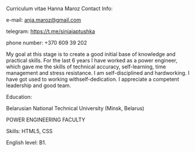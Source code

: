 Curriculum vitae 
Hanna Maroz
Contact Info: 

e-mail: anja.maroz@gmail.com

telegram: https://t.me/sinjajaptushka

phone number: +370 609 39 202

My goal at this stage is to create a good initial base of knowledge and practical skills. 
For the last 6 years I have worked as a power engineer, which gave me the skills of technical accuracy, self-learning, time management and stress resistance.
I am self-disciplined and hardworking. I have got used to working withself-dedication. I appreciate a competent leadership and good team.

Education:

Belarusian National Technical University (Minsk, Belarus)

POWER ENGINEERING FACULTY

Skills: HTML5, CSS

English level: B1. 

